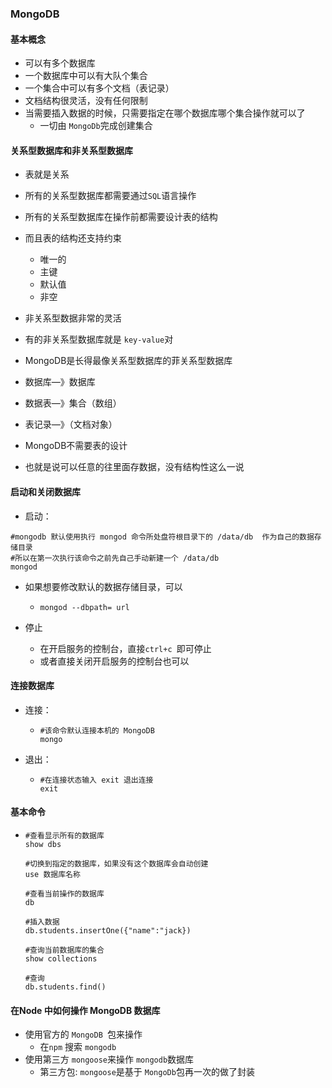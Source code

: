 ### MongoDB

#### 基本概念

+ 可以有多个数据库
+ 一个数据库中可以有大队个集合
+ 一个集合中可以有多个文档（表记录）
+ 文档结构很灵活，没有任何限制
+ 当需要插入数据的时候，只需要指定在哪个数据库哪个集合操作就可以了
  + 一切由 `MongoDb`完成创建集合

#### 关系型数据库和非关系型数据库

+ 表就是关系
+ 所有的关系型数据库都需要通过`SQL`语言操作
+ 所有的关系型数据库在操作前都需要设计表的结构
+ 而且表的结构还支持约束

  - 唯一的
  - 主键
  - 默认值
  - 非空
+ 非关系型数据非常的灵活
+ 有的非关系型数据库就是 `key-value`对
+ MongoDB是长得最像关系型数据库的菲关系型数据库
+ 数据库—》数据库
+ 数据表—》集合（数组）
+ 表记录—》（文档对象）
+ MongoDB不需要表的设计
+ 也就是说可以任意的往里面存数据，没有结构性这么一说

#### 启动和关闭数据库

+ 启动：

```shell
#mongodb 默认使用执行 mongod 命令所处盘符根目录下的 /data/db  作为自己的数据存储目录
#所以在第一次执行该命令之前先自己手动新建一个 /data/db
mongod
```

+ 如果想要修改默认的数据存储目录，可以

  + ```shell
    mongod --dbpath= url
    ```

+ 停止

  + 在开启服务的控制台，直接`ctrl+c `即可停止
  + 或者直接关闭开启服务的控制台也可以

#### 连接数据库

+ 连接：

  + ```shell
    #该命令默认连接本机的 MongoDB 
    mongo
    ```

+ 退出：

  + ```shell
    #在连接状态输入 exit 退出连接
    exit
    ```

#### 基本命令

+ ```shell
  #查看显示所有的数据库
  show dbs	
  
  #切换到指定的数据库，如果没有这个数据库会自动创建
  use 数据库名称
  
  #查看当前操作的数据库
  db
  
  #插入数据
  db.students.insertOne({"name":"jack})
  
  #查询当前数据库的集合
  show collections
  
  #查询
  db.students.find()
  ```

#### 在Node 中如何操作 MongoDB 数据库

+ 使用官方的 `MongoDB `包来操作
  + 在`npm` 搜索 `mongodb`
+ 使用第三方 `mongoose`来操作 `mongodb`数据库
  + 第三方包: `mongoose`是基于 `MongoDb`包再一次的做了封装


